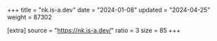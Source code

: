 +++
title = "nk.is-a.dev"
date = "2024-01-08"
updated = "2024-04-25"
weight = 87302

[extra]
source = "https://nk.is-a.dev/"
ratio = 3
size = 85
+++
